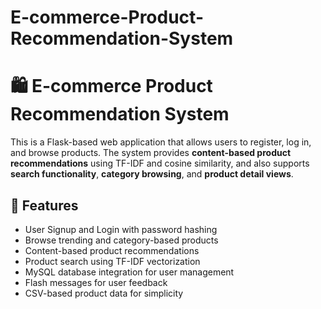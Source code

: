 # E-commerce-Product-Recommendation-System
# 🛍️ E-commerce Product Recommendation System

This is a Flask-based web application that allows users to register, log in, and browse products. The system provides **content-based product recommendations** using TF-IDF and cosine similarity, and also supports **search functionality**, **category browsing**, and **product detail views**.

## 🚀 Features

- User Signup and Login with password hashing
- Browse trending and category-based products
- Content-based product recommendations
- Product search using TF-IDF vectorization
- MySQL database integration for user management
- Flash messages for user feedback
- CSV-based product data for simplicity
